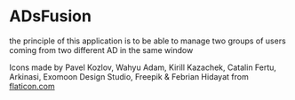 # ADsFusion
 
the principle of this application is to be able to manage two groups of users coming from two different AD in the same window






Icons made by Pavel Kozlov, Wahyu Adam, Kirill Kazachek, Catalin Fertu, Arkinasi, Exomoon Design Studio, Freepik & Febrian Hidayat from <a href="https://www.flaticon.com/fr/collections/MzMxMDkwMTA=">flaticon.com</a>
